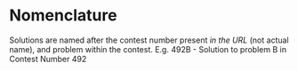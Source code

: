 # Nomenclature

Solutions are named after the contest number present *in the URL* (not actual name), and problem within the contest.
E.g. 492B - Solution to problem B in Contest Number 492
